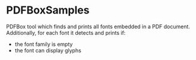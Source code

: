 # PDFBoxSamples

PDFBox tool which finds and prints all fonts embedded in a PDF document.
Additionally, for each font it detects and prints if:
- the font family is empty
- the font can display glyphs
